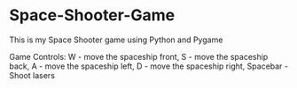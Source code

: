 # Space-Shooter-Game
This is my Space Shooter game using Python and Pygame

Game Controls:
    W - move the spaceship front,
    S - move the spaceship back,
    A - move the spaceship left,
    D - move the spaceship right,
    Spacebar - Shoot lasers
